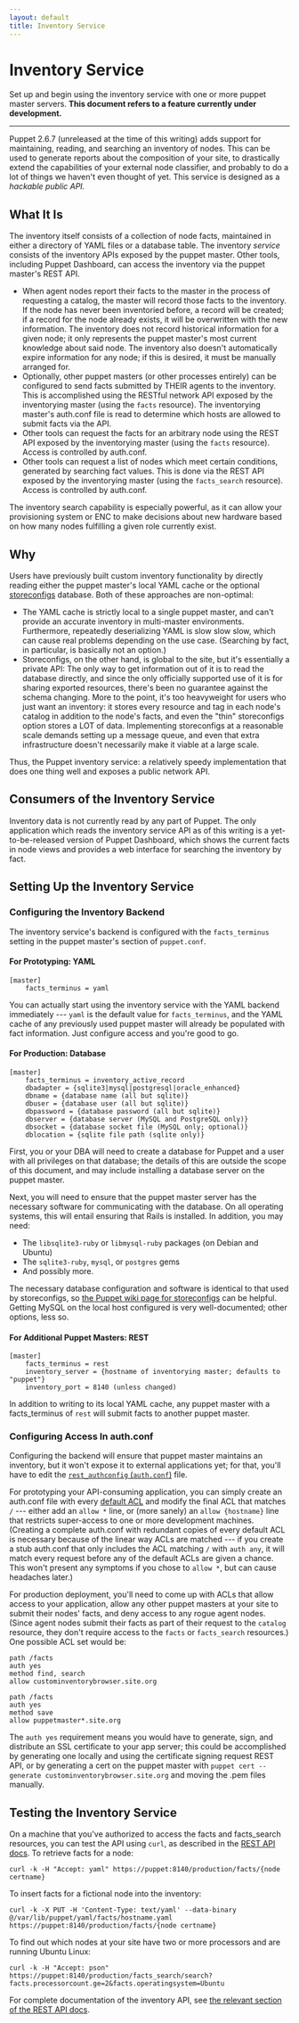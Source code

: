 ```yaml
---
layout: default
title: Inventory Service
---
```


Inventory Service
======

Set up and begin using the inventory service with one or more puppet master servers. **This document refers to a feature currently under development.**

* * *

[authdotconf]: ./rest_auth_conf.html
[rest]: ./rest_api.html#facts
[storeconfigs]: http://projects.puppetlabs.com/projects/1/wiki/Using_Stored_Configuration

Puppet 2.6.7 (unreleased at the time of this writing) adds support for maintaining, reading, and searching an inventory of nodes. This can be used to generate reports about the composition of your site, to drastically extend the capabilities of your external node classifier, and probably to do a lot of things we haven't even thought of yet. This service is designed as a _hackable public API._

What It Is
-----

The inventory itself consists of a collection of node facts, maintained in either a directory of YAML files or a database table. The inventory _service_ consists of the inventory APIs exposed by the puppet master. Other tools, including Puppet Dashboard, can access the inventory via the puppet master's REST API.

* When agent nodes report their facts to the master in the process of requesting a catalog, the master will record those facts to the inventory. If the node has never been inventoried before, a record will be created; if a record for the node already exists, it will be overwritten with the new information. The inventory does not record historical information for a given node; it only represents the puppet master's most current knowledge about said node. The inventory also doesn't automatically expire information for any node; if this is desired, it must be manually arranged for.
* Optionally, other puppet masters (or other processes entirely) can be configured to send facts submitted by THEIR agents to the inventory. This is accomplished using the RESTful network API exposed by the inventorying master (using the `facts` resource). The inventorying master's auth.conf file is read to determine which hosts are allowed to submit facts via the API.
* Other tools can request the facts for an arbitrary node using the REST API exposed by the inventorying master (using the `facts` resource). Access is controlled by auth.conf.
* Other tools can request a list of nodes which meet certain conditions, generated by searching fact values. This is done via the REST API exposed by the inventorying master (using the `facts_search` resource). Access is controlled by auth.conf.

The inventory search capability is especially powerful, as it can allow your provisioning system or ENC to make decisions about new hardware based on how many nodes fulfilling a given role currently exist.

Why
---

Users have previously built custom inventory functionality by directly reading either the puppet master's local YAML cache or the optional [storeconfigs][] database. Both of these approaches are non-optimal:

* The YAML cache is strictly local to a single puppet master, and can't provide an accurate inventory in multi-master environments. Furthermore, repeatedly deserializing YAML is slow slow slow, which can cause real problems depending on the use case. (Searching by fact, in particular, is basically not an option.)
* Storeconfigs, on the other hand, is global to the site, but it's essentially a private API: The only way to get information out of it is to read the database directly, and since the only officially supported use of it is for sharing exported resources, there's been no guarantee against the schema changing. More to the point, it's too heavyweight for users who just want an inventory: it stores every resource and tag in each node's catalog in addition to the node's facts, and even the "thin" storeconfigs option stores a LOT of data. Implementing storeconfigs at a reasonable scale demands setting up a message queue, and even that extra infrastructure doesn't necessarily make it viable at a large scale.

Thus, the Puppet inventory service: a relatively speedy implementation that does one thing well and exposes a public network API.

Consumers of the Inventory Service
-------

Inventory data is not currently read by any part of Puppet. The only application which reads the inventory service API as of this writing is a yet-to-be-released version of Puppet Dashboard, which shows the current facts in node views and provides a web interface for searching the inventory by fact.

Setting Up the Inventory Service
-----

### Configuring the Inventory Backend

The inventory service's backend is configured with the `facts_terminus` setting in the puppet master's section of `puppet.conf`.

#### For Prototyping: YAML

    [master]
        facts_terminus = yaml

You can actually start using the inventory service with the YAML backend immediately --- `yaml` is the default value for `facts_terminus`, and the YAML cache of any previously used puppet master will already be populated with fact information. Just configure access and you're good to go.

#### For Production: Database

    [master]
        facts_terminus = inventory_active_record
        dbadapter = {sqlite3|mysql|postgresql|oracle_enhanced}
        dbname = {database name (all but sqlite)}
        dbuser = {database user (all but sqlite)}
        dbpassword = {database password (all but sqlite)}
        dbserver = {database server (MySQL and PostgreSQL only)}
        dbsocket = {database socket file (MySQL only; optional)}
        dblocation = {sqlite file path (sqlite only)}

First, you or your DBA will need to create a database for Puppet and a user with all privileges on that database; the details of this are outside the scope of this document, and may include installing a database server on the puppet master.

Next, you will need to ensure that the puppet master server has the necessary software for communicating with the database. On all operating systems, this will entail ensuring that Rails is installed. In addition, you may need:

* The `libsqlite3-ruby` or `libmysql-ruby` packages (on Debian and Ubuntu)
* The `sqlite3-ruby`, `mysql`, or `postgres` gems
* And possibly more.

The necessary database configuration and software is identical to that used by storeconfigs, so [the Puppet wiki page for storeconfigs][storeconfigs] can be helpful. Getting MySQL on the local host configured is very well-documented; other options, less so.

#### For Additional Puppet Masters: REST

    [master]
        facts_terminus = rest
        inventory_server = {hostname of inventorying master; defaults to "puppet"}
        inventory_port = 8140 (unless changed)

In addition to writing to its local YAML cache, any puppet master with a facts_terminus of `rest` will submit facts to another puppet master.

### Configuring Access In auth.conf

Configuring the backend will ensure that puppet master maintains an inventory, but it won't expose it to external applications yet; for that, you'll have to edit the [`rest_authconfig` (`auth.conf`)][authdotconf] file.

For prototyping your API-consuming application, you can simply create an auth.conf file with every [default ACL](./rest_auth_conf.html#default-acls) and modify the final ACL that matches `/` --- either add an `allow *` line, or (more sanely) an `allow {hostname}` line that restricts super-access to one or more development machines. (Creating a complete auth.conf with redundant copies of every default ACL is necessary because of the linear way ACLs are matched --- if you create a stub auth.conf that only includes the ACL matching `/` with `auth any`, it will match every request before any of the default ACLs are given a chance. This won't present any symptoms if you chose to `allow *`, but can cause headaches later.)

For production deployment, you'll need to come up with ACLs that allow access to your application, allow any other puppet masters at your site to submit their nodes' facts, and deny access to any rogue agent nodes. (Since agent nodes submit their facts as part of their request to the `catalog` resource, they don't require access to the `facts` or `facts_search` resources.) One possible ACL set would be:

    path /facts
    auth yes
    method find, search
    allow custominventorybrowser.site.org

    path /facts
    auth yes
    method save
    allow puppetmaster*.site.org

The `auth yes` requirement means you would have to generate, sign, and distribute an SSL certificate to your app server; this could be accomplished by generating one locally and using the certificate signing request REST API, or by generating a cert on the puppet master with `puppet cert --generate custominventorybrowser.site.org` and moving the .pem files manually.

Testing the Inventory Service
-------

On a machine that you've authorized to access the facts and facts_search resources, you can test the API using `curl`, as described in the [REST API docs][rest]. To retrieve facts for a node:

    curl -k -H "Accept: yaml" https://puppet:8140/production/facts/{node certname}

To insert facts for a fictional node into the inventory:

    curl -k -X PUT -H 'Content-Type: text/yaml' --data-binary @/var/lib/puppet/yaml/facts/hostname.yaml https://puppet:8140/production/facts/{node certname}

To find out which nodes at your site have two or more processors and are running Ubuntu Linux:

    curl -k -H "Accept: pson" https://puppet:8140/production/facts_search/search?facts.processorcount.ge=2&facts.operatingsystem=Ubuntu

For complete documentation of the inventory API, see [the relevant section of the REST API docs][rest].

